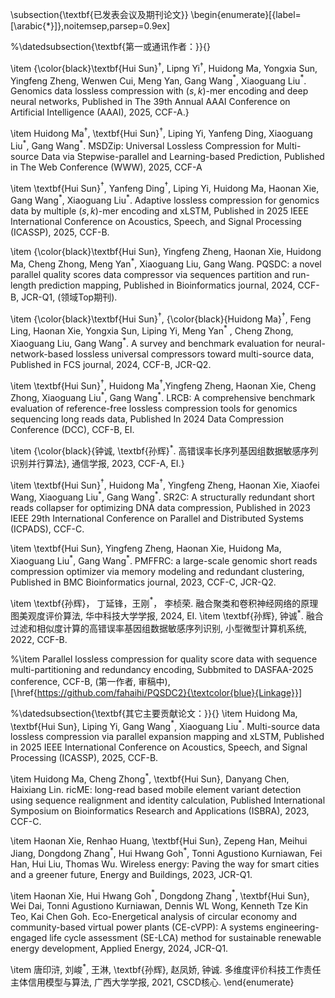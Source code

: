\subsection{\textbf{已发表会议及期刊论文}}
\begin{enumerate}[{label=[\arabic{*}]},noitemsep,parsep=0.9ex]

%\datedsubsection{\textbf{第一或通讯作者：}}{}

\item {\color{black}\textbf{Hui Sun}$^\dagger$, Lipng Yi$^\dagger$, Huidong Ma, Yongxia Sun, Yingfeng Zheng, Wenwen Cui, Meng Yan, Gang Wang${^*}$, Xiaoguang Liu${^*}$. Genomics data lossless compression with $(s,k)$-mer encoding and deep neural networks, Published in The 39th Annual AAAI Conference on Artificial Intelligence (AAAI), 2025, CCF-A.}

\item Huidong Ma$^\dagger$, \textbf{Hui Sun}$^\dagger$, Liping Yi, Yanfeng Ding, Xiaoguang Liu${^*}$, Gang Wang${^*}$. MSDZip: Universal Lossless Compression for Multi-source Data via Stepwise-parallel and Learning-based Prediction, Published in The Web Conference (WWW), 2025, CCF-A

\item \textbf{Hui Sun}$^\dagger$, Yanfeng Ding$^\dagger$, Liping Yi, Huidong Ma, Haonan Xie, Gang Wang${^*}$, Xiaoguang Liu${^*}$. Adaptive lossless compression for genomics data by multiple ($s, k$)-mer encoding and xLSTM, Published in 2025 IEEE International Conference on Acoustics, Speech, and Signal Processing (ICASSP), 2025, CCF-B.

\item {\color{black}\textbf{Hui Sun}, Yingfeng Zheng, Haonan Xie, Huidong Ma, Cheng Zhong, Meng Yan$^*$, Xiaoguang Liu, Gang Wang. PQSDC: a novel parallel quality scores data compressor via sequences partition and run-length prediction mapping, Published in Bioinformatics journal, 2024, CCF-B, JCR-Q1, (领域Top期刊).

\item {\color{black}\textbf{Hui Sun}$^\dagger$, {\color{black}{Huidong Ma}$^\dagger$, Feng Ling, Haonan Xie, Yongxia Sun, Liping Yi, Meng Yan$^*$
, Cheng Zhong, Xiaoguang Liu, Gang Wang$^*$. A survey and benchmark evaluation for neural-network-based lossless universal compressors toward multi-source data, Published in FCS journal, 2024, CCF-B, JCR-Q2.


\item \textbf{Hui Sun}$^\dagger$, Huidong Ma$^\dagger$,Yingfeng Zheng, Haonan Xie, Cheng Zhong, Xiaoguang Liu${^*}$, Gang Wang${^*}$. LRCB: A comprehensive benchmark evaluation of reference-free lossless compression tools for genomics sequencing long reads data, Published In 2024 Data Compression Conference (DCC), CCF-B, EI.


\item {\color{black}{钟诚, \textbf{孙辉}$^*$. 高错误率长序列基因组数据敏感序列识别并行算法}, 通信学报, 2023, CCF-A, EI.}


\item \textbf{Hui Sun}$^\dagger$, Huidong Ma$^\dagger$, Yingfeng Zheng, Haonan Xie, Xiaofei Wang, Xiaoguang Liu$^*$, Gang Wang$^*$. SR2C: A structurally redundant short reads collapser for optimizing DNA data compression, Published in 2023 IEEE 29th International Conference on Parallel and Distributed Systems (ICPADS), CCF-C.


\item \textbf{Hui Sun}, Yingfeng Zheng, Haonan Xie, Huidong Ma, Xiaoguang Liu$^*$, Gang Wang$^*$. PMFFRC: a large-scale genomic short reads compression optimizer via memory modeling and redundant clustering, Published in BMC Bioinformatics journal, 2023, CCF-C, JCR-Q2.


\item  \textbf{孙辉}， 丁延锋，王刚$^*$， 李桢荣. 融合聚类和卷积神经网络的原理图美观度评价算法, 华中科技大学学报, 2024, EI.
\item \textbf{孙辉}, 钟诚$^*$. 融合过滤和相似度计算的高错误率基因组数据敏感序列识别, 小型微型计算机系统, 2022, CCF-B.



%\item Parallel lossless compression for quality score data with sequence multi-partitioning and redundancy encoding, Subbmited to DASFAA-2025 conference, CCF-B, (第一作者, 审稿中), [\href{https://github.com/fahaihi/PQSDC2}{\textcolor{blue}{Linkage}}]

%\datedsubsection{\textbf{其它主要贡献论文：}}{}
\item Huidong Ma, \textbf{Hui Sun}, Liping Yi, Gang Wang$^*$, Xiaoguang Liu$^*$. Multi-source data lossless compression via parallel expansion mapping and xLSTM, Published in 2025 IEEE International Conference on Acoustics, Speech, and Signal Processing (ICASSP), 2025, CCF-B.



\item Huidong Ma, Cheng Zhong$^*$, \textbf{Hui Sun}, Danyang Chen, Haixiang Lin. ricME: long-read based mobile element variant detection using sequence realignment and identity calculation, Published International Symposium on Bioinformatics Research and Applications (ISBRA), 2023, CCF-C.

\item Haonan Xie, Renhao Huang, \textbf{Hui Sun}, Zepeng Han, Meihui Jiang, Dongdong Zhang$^*$, Hui Hwang Goh$^*$, Tonni Agustiono Kurniawan, Fei Han, Hui Liu, Thomas Wu. Wireless energy: Paving the way for smart cities and a greener future, Energy and Buildings, 2023, JCR-Q1.

\item Haonan Xie, Hui Hwang Goh$^*$, Dongdong Zhang$^*$, \textbf{Hui Sun}, Wei Dai, Tonni Agustiono Kurniawan, Dennis WL Wong, Kenneth Tze Kin Teo, Kai Chen Goh. Eco-Energetical analysis of circular economy and community-based virtual power plants (CE-cVPP): A systems engineering-engaged life cycle assessment (SE-LCA) method for sustainable renewable energy development, Applied Energy, 2024, JCR-Q1. 

\item 唐印浒, 刘峻$^*$, 王淋, \textbf{孙辉}, 赵凤娇, 钟诚. 多维度评价科技工作责任主体信用模型与算法, 广西大学学报, 2021, CSCD核心. 
\end{enumerate}
